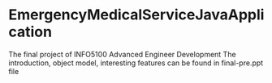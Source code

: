 # EmergencyMedicalServiceJavaApplication
The final project of INFO5100 Advanced Engineer Development
The introduction, object model, interesting features can be found in final-pre.ppt file
